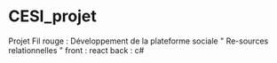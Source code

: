 # CESI_projet

Projet Fil rouge :
Développement de la plateforme sociale " Re-sources relationnelles " 
front : react
back : c#
